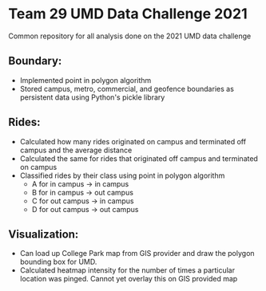 # Team 29 UMD Data Challenge 2021

Common repository for all analysis done on the 2021 UMD data challenge

## Boundary:
- Implemented point in polygon algorithm
- Stored campus, metro, commercial, and geofence boundaries as persistent data using Python's pickle library

## Rides:
- Calculated how many rides originated on campus and terminated off campus and the average distance
- Calculated the same for rides that originated off campus and terminated on campus
- Classified rides by their class using point in polygon algorithm
  - A for in campus -> in campus
  - B for in campus -> out campus
  - C for out campus -> in campus
  - D for out campus -> out campus

## Visualization:
  - Can load up College Park map from GIS provider and draw the polygon bounding box for UMD. 
  - Calculated heatmap intensity for the number of times a particular location was pinged. Cannot yet overlay this on GIS provided map
